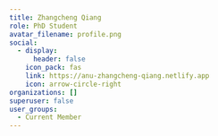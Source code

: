 ```yaml
---
title: Zhangcheng Qiang
role: PhD Student
avatar_filename: profile.png
social:
  - display:
      header: false
    icon_pack: fas
    link: https://anu-zhangcheng-qiang.netlify.app
    icon: arrow-circle-right
organizations: []
superuser: false
user_groups:
  - Current Member
---
```

